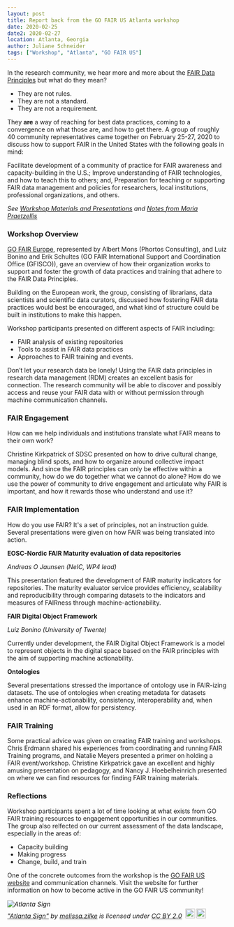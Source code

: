 ```yaml
---
layout: post
title: Report back from the GO FAIR US Atlanta workshop
date: 2020-02-25
date2: 2020-02-27
location: Atlanta, Georgia
author: Juliane Schneider
tags: ["Workshop", "Atlanta", "GO FAIR US"]
---
```


In the research community, we hear more and more about the  [FAIR Data Principles](https://www.force11.org/group/fairgroup/fairprinciples) but what do they mean?

- They are not rules.
- They are not a standard.
- They are not a requirement.

They **are** a way of reaching for best data practices, coming to a convergence on what those are, and how to get there. A group of roughly 40 community representatives came together on February 25-27, 2020 to discuss how to support FAIR in the United States with the following goals in mind: 


Facilitate development of a community of practice for FAIR awareness and capacity-building in the U.S.;
Improve understanding of FAIR technologies, and how to teach this to others; and,
Preparation for teaching or supporting FAIR data management and policies for researchers, local institutions, professional organizations, and others.

_See [Workshop Materials and Presentations](https://drive.google.com/drive/folders/1Ijdvq7m4ZBcjTNL6DTRBUchP1XIHlpti) and [Notes from Maria Praetzellis](https://uc3.cdlib.org/2020/04/17/advancing-fair-and-go-fair-in-the-u-s-notes-from-the-workshop/)_

### Workshop Overview

[GO FAIR Europe](https://www.go-fair.org/), represented by Albert Mons (Phortos Consulting), and Luiz Bonino and Erik Schultes (GO FAIR International Support and Coordination Office (GFISCO)), gave an overview of how their organization works to support and foster the growth of data practices and training that adhere to the FAIR Data Principles.

Building on the European work, the group, consisting of librarians, data scientists and scientific data curators, discussed how fostering FAIR data practices would best be encouraged, and what kind of structure could be built in institutions to make this happen.

Workshop participants presented on different aspects of FAIR including:


- FAIR analysis of existing repositories
- Tools to assist in FAIR data practices
- Approaches to FAIR training and events.

Don’t let your research data be lonely! Using the FAIR data principles in research data management (RDM) creates an excellent basis for connection. The research community  will be able to discover and possibly access and reuse your FAIR data with or without permission through machine communication channels.

### FAIR Engagement

How can we help individuals and institutions translate what FAIR means to their own work?

Christine Kirkpatrick of SDSC presented on how to drive cultural change, managing blind spots, and how to organize around collective impact models. And since the FAIR principles can only be effective within a community, how do we do together what we cannot do alone? How do we use the power of community to drive engagement and articulate why FAIR is important, and how it rewards those who understand and use it?


### FAIR Implementation

How do you use FAIR? It's a set of principles, not an instruction guide. Several presentations were given on how FAIR was being translated into action.

**EOSC-Nordic FAIR Maturity evaluation of data repositories**

*Andreas O Jaunsen (NeIC, WP4 lead)*

This presentation featured the development of FAIR maturity indicators for repositories. The maturity evaluator service provides efficiency, scalability
and reproducibility through comparing datasets to the indicators and measures of FAIRness through machine-actionability.

**FAIR Digital Object Framework**

*Luiz Bonino (University of Twente)*

Currently under development, the FAIR Digital Object Framework is a model to represent objects in the digital space based on the FAIR principles  with the aim of supporting machine actionability.

**Ontologies**

Several presentations stressed the importance of ontology use in FAIR-izing datasets. The use of ontologies when creating metadata for datasets enhance machine-actionability, consistency, interoperability and, when used in an RDF format, allow for persistency.


### FAIR Training

Some practical advice was given on creating FAIR training and workshops.
Chris Erdmann shared his experiences from coordinating and running FAIR Training programs, and Natalie Meyers presented a primer on holding a FAIR event/workshop. Christine Kirkpatrick gave an excellent and highly amusing presentation on pedagogy, and Nancy J. Hoebelheinrich presented on where we can find resources for finding FAIR training materials.

### Reflections

Workshop participants spent a lot of time looking at what exists from GO FAIR training resources to engagement opportunities in our communities. The group also relfected on our current assessment of the data landscape, especially in the areas of:

 - Capacity building
 - Making progress
 - Change, build, and train

One of the concrete outcomes from the workshop is the [GO FAIR US website](http://www.gofair.us/) and communication channels. Visit the website for further information on how to become active in the GO FAIR US community!

<p style="font-size: 0.9rem;font-style: italic;"><img style="display: block;" src="https://live.staticflickr.com/8720/17011081887_2552773e86_b.jpg" alt="Atlanta Sign"><a href="https://www.flickr.com/photos/131901977@N02/17011081887">"Atlanta Sign"</a><span> by <a href="https://www.flickr.com/photos/131901977@N02">melissa.zilke</a></span> is licensed under <a href="https://creativecommons.org/licenses/by/2.0/?ref=ccsearch&atype=html" style="margin-right: 5px;">CC BY 2.0</a><a href="https://creativecommons.org/licenses/by/2.0/?ref=ccsearch&atype=html" target="_blank" rel="noopener noreferrer" style="display: inline-block;white-space: none;margin-top: 2px;margin-left: 3px;height: 22px !important;"><img style="height: inherit;margin-right: 3px;display: inline-block;" src="https://search.creativecommons.org/static/img/cc_icon.svg" /><img style="height: inherit;margin-right: 3px;display: inline-block;" src="https://search.creativecommons.org/static/img/cc-by_icon.svg" /></a></p>
